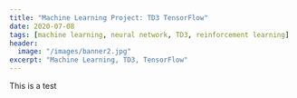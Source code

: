 ```yaml
---
title: "Machine Learning Project: TD3 TensorFlow"
date: 2020-07-08
tags: [machine learning, neural network, TD3, reinforcement learning]
header:
  image: "/images/banner2.jpg"
excerpt: "Machine Learning, TD3, TensorFlow"
---
```


This is a test
